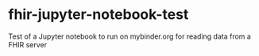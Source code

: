# fhir-jupyter-notebook-test
Test of a Jupyter notebook to run on mybinder.org for reading data from a FHIR server
